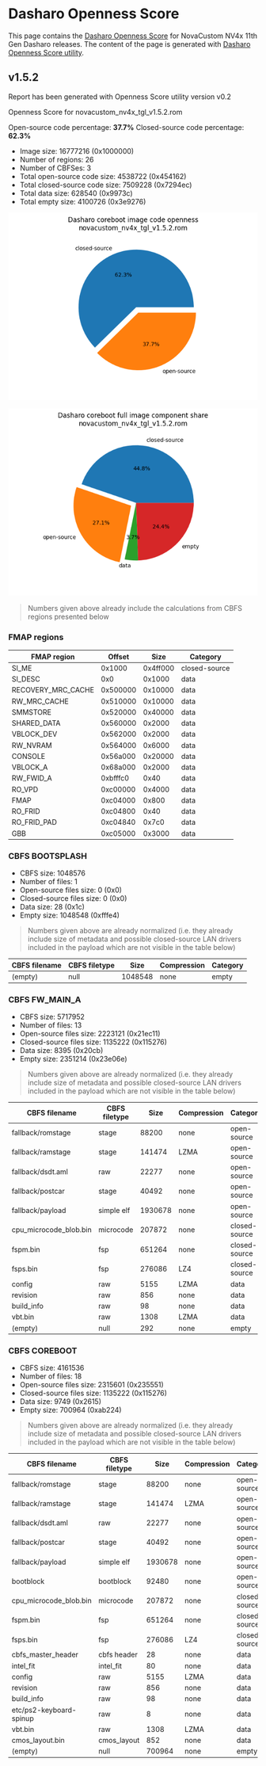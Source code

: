 # Dasharo Openness Score

This page contains the [Dasharo Openness
Score](../../glossary.md#dasharo-openness-score) for NovaCustom NV4x 11th Gen
Dasharo releases. The content of the page is generated with [Dasharo Openness
Score utility](https://github.com/Dasharo/Openness-Score).

## v1.5.2

Report has been generated with Openness Score utility version v0.2

Openness Score for novacustom_nv4x_tgl_v1.5.2.rom

Open-source code percentage: **37.7%**
Closed-source code percentage: **62.3%**

* Image size: 16777216 (0x1000000)
* Number of regions: 26
* Number of CBFSes: 3
* Total open-source code size: 4538722 (0x454162)
* Total closed-source code size: 7509228 (0x7294ec)
* Total data size: 628540 (0x9973c)
* Total empty size: 4100726 (0x3e9276)

![](novacustom_nv4x_tgl_v1.5.2.rom_openness_chart.png)

![](novacustom_nv4x_tgl_v1.5.2.rom_openness_chart_full_image.png)

> Numbers given above already include the calculations from CBFS regions
> presented below

### FMAP regions

| FMAP region | Offset | Size | Category |
| ----------- | ------ | ---- | -------- |
| SI_ME | 0x1000 | 0x4ff000 | closed-source |
| SI_DESC | 0x0 | 0x1000 | data |
| RECOVERY_MRC_CACHE | 0x500000 | 0x10000 | data |
| RW_MRC_CACHE | 0x510000 | 0x10000 | data |
| SMMSTORE | 0x520000 | 0x40000 | data |
| SHARED_DATA | 0x560000 | 0x2000 | data |
| VBLOCK_DEV | 0x562000 | 0x2000 | data |
| RW_NVRAM | 0x564000 | 0x6000 | data |
| CONSOLE | 0x56a000 | 0x20000 | data |
| VBLOCK_A | 0x68a000 | 0x2000 | data |
| RW_FWID_A | 0xbfffc0 | 0x40 | data |
| RO_VPD | 0xc00000 | 0x4000 | data |
| FMAP | 0xc04000 | 0x800 | data |
| RO_FRID | 0xc04800 | 0x40 | data |
| RO_FRID_PAD | 0xc04840 | 0x7c0 | data |
| GBB | 0xc05000 | 0x3000 | data |

### CBFS BOOTSPLASH

* CBFS size: 1048576
* Number of files: 1
* Open-source files size: 0 (0x0)
* Closed-source files size: 0 (0x0)
* Data size: 28 (0x1c)
* Empty size: 1048548 (0xfffe4)

> Numbers given above are already normalized (i.e. they already include size
> of metadata and possible closed-source LAN drivers included in the payload
> which are not visible in the table below)

| CBFS filename | CBFS filetype | Size | Compression | Category |
| ------------- | ------------- | ---- | ----------- | -------- |
| (empty) | null | 1048548 | none | empty |

### CBFS FW_MAIN_A

* CBFS size: 5717952
* Number of files: 13
* Open-source files size: 2223121 (0x21ec11)
* Closed-source files size: 1135222 (0x115276)
* Data size: 8395 (0x20cb)
* Empty size: 2351214 (0x23e06e)

> Numbers given above are already normalized (i.e. they already include size
> of metadata and possible closed-source LAN drivers included in the payload
> which are not visible in the table below)

| CBFS filename | CBFS filetype | Size | Compression | Category |
| ------------- | ------------- | ---- | ----------- | -------- |
| fallback/romstage | stage | 88200 | none | open-source |
| fallback/ramstage | stage | 141474 | LZMA | open-source |
| fallback/dsdt.aml | raw | 22277 | none | open-source |
| fallback/postcar | stage | 40492 | none | open-source |
| fallback/payload | simple elf | 1930678 | none | open-source |
| cpu_microcode_blob.bin | microcode | 207872 | none | closed-source |
| fspm.bin | fsp | 651264 | none | closed-source |
| fsps.bin | fsp | 276086 | LZ4 | closed-source |
| config | raw | 5155 | LZMA | data |
| revision | raw | 856 | none | data |
| build_info | raw | 98 | none | data |
| vbt.bin | raw | 1308 | LZMA | data |
| (empty) | null | 292 | none | empty |

### CBFS COREBOOT

* CBFS size: 4161536
* Number of files: 18
* Open-source files size: 2315601 (0x235551)
* Closed-source files size: 1135222 (0x115276)
* Data size: 9749 (0x2615)
* Empty size: 700964 (0xab224)

> Numbers given above are already normalized (i.e. they already include size
> of metadata and possible closed-source LAN drivers included in the payload
> which are not visible in the table below)

| CBFS filename | CBFS filetype | Size | Compression | Category |
| ------------- | ------------- | ---- | ----------- | -------- |
| fallback/romstage | stage | 88200 | none | open-source |
| fallback/ramstage | stage | 141474 | LZMA | open-source |
| fallback/dsdt.aml | raw | 22277 | none | open-source |
| fallback/postcar | stage | 40492 | none | open-source |
| fallback/payload | simple elf | 1930678 | none | open-source |
| bootblock | bootblock | 92480 | none | open-source |
| cpu_microcode_blob.bin | microcode | 207872 | none | closed-source |
| fspm.bin | fsp | 651264 | none | closed-source |
| fsps.bin | fsp | 276086 | LZ4 | closed-source |
| cbfs_master_header | cbfs header | 28 | none | data |
| intel_fit | intel_fit | 80 | none | data |
| config | raw | 5155 | LZMA | data |
| revision | raw | 856 | none | data |
| build_info | raw | 98 | none | data |
| etc/ps2-keyboard-spinup | raw | 8 | none | data |
| vbt.bin | raw | 1308 | LZMA | data |
| cmos_layout.bin | cmos_layout | 852 | none | data |
| (empty) | null | 700964 | none | empty |
